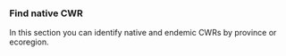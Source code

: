 ### Find native CWR

In this section you can identify native and endemic CWRs by province or ecoregion. 
